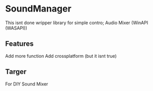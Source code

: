 # SoundManager
This isnt done wripper library for simple contro; Audio Mixer (WinAPI (WASAPI))

## Features
Add more function
Add crossplatform (but it isnt true)

## Targer 
For DIY Sound Mixer
